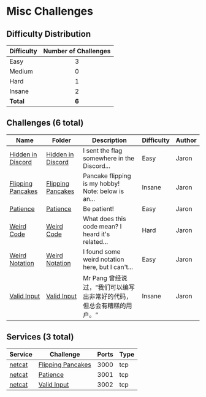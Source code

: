 # Misc Challenges

## Difficulty Distribution
| Difficulty | Number of Challenges |
|------------|:--------------------:|
| Easy | 3 |
| Medium | 0 |
| Hard | 1 |
| Insane | 2 |
| **Total** | **6** |

## Challenges (6 total)
| Name | Folder | Description | Difficulty | Author |
|------|--------|-------------|------------|--------|
| [Hidden in Discord](<./Hidden in Discord>) | [Hidden in Discord](<./Hidden in Discord>) | I sent the flag somewhere in the Discord... | Easy | Jaron |
| [Flipping Pancakes](<./Flipping Pancakes>) | [Flipping Pancakes](<./Flipping Pancakes>) | Pancake flipping is my hobby! Note: below is an... | Insane | Jaron |
| [Patience](<./Patience>) | [Patience](<./Patience>) | Be patient! | Easy | Jaron |
| [Weird Code](<./Weird Code>) | [Weird Code](<./Weird Code>) | What does this code mean? I heard it's related... | Hard | Jaron |
| [Weird Notation](<./Weird Notation>) | [Weird Notation](<./Weird Notation>) | I found some weird notation here, but I can't... | Easy | Jaron |
| [Valid Input](<./Valid Input>) | [Valid Input](<./Valid Input>) | Mr Pang 曾经说过，“我们可以编写出非常好的代码，但总会有糟糕的用户。“ | Insane | Jaron |

## Services (3 total)
| Service | Challenge | Ports | Type |
|---------|-----------|-------|------|
| [netcat](<./Flipping Pancakes/service/src>) | [Flipping Pancakes](<./Flipping Pancakes>) | 3000 | tcp |
| [netcat](<./Patience/service/src>) | [Patience](<./Patience>) | 3001 | tcp |
| [netcat](<./Valid Input/service/src>) | [Valid Input](<./Valid Input>) | 3002 | tcp |
